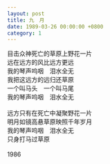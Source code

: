 ```yaml
---
layout: post
title: 九　月
date: 1989-03-26 00:00:00 +0800
category: 1
---
```


目击众神死亡的草原上野花一片<br>
远在远方的风比远方更远<br>
我的琴声呜咽　泪水全无<br>
我把这远方的远归还草原<br>
一个叫马头　一个叫马尾<br>
我的琴声呜咽　泪水全无<br>
<br>
远方只有在死亡中凝聚野花一片<br>
明月如镜高悬草原映照千年岁月<br>
我的琴声呜咽　泪水全无<br>
只身打马过草原<br>
<br>
1986